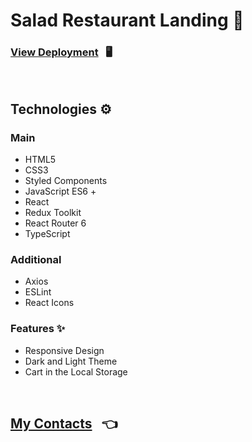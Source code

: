 # Salad Restaurant Landing 🍕

### [View Deployment](https://joyful-cranachan-b5c5da.netlify.app/) &nbsp; 🖥️

<br/>

## Technologies ⚙️

### Main

- HTML5
- CSS3
- Styled Components
- JavaScript ES6 +
- React
- Redux Toolkit
- React Router 6
- TypeScript

### Additional

- Axios
- ESLint
- React Icons

### Features ✨

- Responsive Design
- Dark and Light Theme
- Cart in the Local Storage

<br/>

## [My Contacts](https://github.com/AlexandrSpevakov#contact-me) &nbsp; 👈
